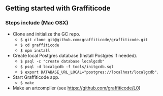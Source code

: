 ## Getting started with Graffiticode

### Steps include (Mac OSX)

* Clone and initialize the GC repo.
  * `$ git clone git@github.com:graffiticode/graffiticode.git`
  * `$ cd graffiticode`
  * `$ npm install`
* Create local Postgres database (Install Postgres if needed).
  * `$ psql -c "create database localgcdb"`
  * `$ psql -d localgcdb -f tools/initgcdb.sql`
  * `$ export DATABASE_URL_LOCAL="postgres://localhost/localgcdb"`.
* Start Graffiticode app.
  * `$ make`
* Make an artcompiler (see https://github.com/graffiticode/L0)
